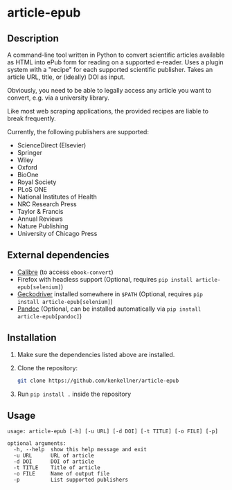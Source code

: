 article-epub
============

Description
-----------

A command-line tool written in Python to convert scientific articles available as HTML into ePub form for reading on a supported e-reader. 
Uses a plugin system with a "recipe" for each supported scientific publisher.
Takes an article URL, title, or (ideally) DOI as input.

Obviously, you need to be able to legally access any article you want to convert, e.g. via a university library.

Like most web scraping applications, the provided recipes are liable to break frequently.

Currently, the following publishers are supported:

* ScienceDirect (Elsevier)
* Springer
* Wiley
* Oxford
* BioOne
* Royal Society
* PLoS ONE
* National Institutes of Health
* NRC Research Press
* Taylor & Francis
* Annual Reviews
* Nature Publishing
* University of Chicago Press

External dependencies
------------

* [Calibre](https://calibre-ebook.com/) (to access `ebook-convert`)
* Firefox with headless support (Optional, requires `pip install article-epub[selenium]`)
* [Geckodriver](https://github.com/mozilla/geckodriver/releases) installed somewhere in `$PATH` (Optional, requires `pip install article-epub[selenium]`)
* [Pandoc](http://pandoc.org/) (Optional, can be installed automatically via `pip install article-epub[pandoc]`)

Installation
------------

1. Make sure the dependencies listed above are installed.

2. Clone the repository:

    ```sh
    git clone https://github.com/kenkellner/article-epub
    ```

3. Run `pip install .` inside the repository

Usage
-----

```
usage: article-epub [-h] [-u URL] [-d DOI] [-t TITLE] [-o FILE] [-p]

optional arguments:
  -h, --help  show this help message and exit
  -u URL      URL of article
  -d DOI      DOI of article
  -t TITLE    Title of article
  -o FILE     Name of output file
  -p          List supported publishers
```
